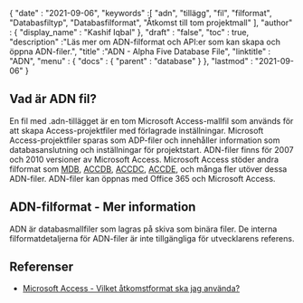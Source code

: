 {
  "date" : "2021-09-06",
  "keywords" :[ "adn", "tillägg", "fil", "filformat", "Databasfiltyp", "Databasfilformat", "Åtkomst till tom projektmall" ],
  "author" : {
    "display_name" : "Kashif Iqbal"
},
  "draft" : "false",
  "toc" : true,
  "description" :"Läs mer om ADN-filformat och API:er som kan skapa och öppna ADN-filer.",
  "title" :"ADN - Alpha Five Database File",
  "linktitle" : "ADN",
  "menu" : {
    "docs" : {
      "parent" : "database"
}
},
  "lastmod" : "2021-09-06"
}

## Vad är ADN fil?

En fil med .adn-tillägget är en tom Microsoft Access-mallfil som används för att skapa Access-projektfiler med förlagrade inställningar. Microsoft Access-projektfiler sparas som ADP-filer och innehåller information som databasanslutning och inställningar för projektstart. ADN-filer finns för 2007 och 2010 versioner av Microsoft Access. Microsoft Access stöder andra filformat som [MDB](/sv/database/mdb/), [ACCDB](/sv/database/accdb/), [ACCDC](/sv/database/accdc/), [ACCDE](/sv/database/accde/ ), och många fler utöver dessa ADN-filer. ADN-filer kan öppnas med Office 365 och Microsoft Access.

## ADN-filformat - Mer information

ADN är databasmallfiler som lagras på skiva som binära filer. De interna filformatdetaljerna för ADN-filer är inte tillgängliga för utvecklarens referens.

## Referenser

* [Microsoft Access - Vilket åtkomstformat ska jag använda?](https://support.microsoft.com/en-us/office/which-access-file-format-should-i-use-012d9ab3-d14c-479e-b617-be66f9070b41)

